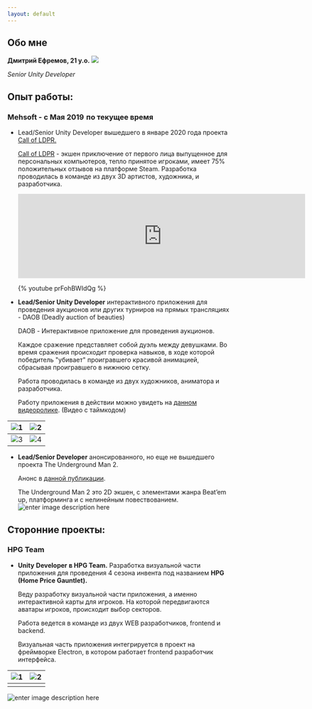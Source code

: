 ```yaml
---
layout: default
---
```


## Обо мне
**Дмитрий Ефремов, 21 y.o.**
<img class="profile-picture" src="https://i.imgur.com/8c1Ukin.png">

*Senior Unity Developer*


## **Опыт работы:**

### **Mehsoft** - с Мая 2019  по текущее время
-   Lead/Senior Unity Developer вышедшего в январе 2020 года проекта [Call of LDPR.](https://store.steampowered.com/app/1449000/CALL_OF_LDPR/)
	
	[Call of LDPR](https://store.steampowered.com/app/1449000/CALL_OF_LDPR/) - экшен приключение от первого лица выпущенное для персональных компьютеров, тепло принятое игроками, имеет 75% положительных отзывов на платформе Steam. Разработка проводилась в команде из двух 3D артистов, художника, и разработчика.


	
	<iframe src="https://store.steampowered.com/widget/1449000/" frameborder="0" width="646" height="190"></iframe>
	
	
	{% youtube prFohBWIdQg %}


-   **Lead/Senior Unity Developer** интерактивного приложения для проведения аукционов или других турниров на прямых трансляциях - DAOB (Deadly auction of beauties)
    

	DAOB - Интерактивное приложение для проведения аукционов.

	Каждое сражение представляет собой дуэль между девушками. Во время сражения происходит проверка навыков, в ходе которой победитель "убивает" проигравшего красивой анимацией, сбрасывая проигравшего в нижнюю сетку.

	Работа проводилась в команде из двух художников, аниматора и разработчика.
	
	Работу приложения в действии можно увидеть на [данном видеоролике](https://youtu.be/XYS-zTtFvno?t=318). (Видео с таймкодом)

| ![1](https://i.imgur.com/0voKOnG.png) | ![2](https://i.imgur.com/5yVXPeq.png) |
|--|--|
| ![3](https://i.imgur.com/qbUnLJ3.png) | ![4](https://i.imgur.com/GNOUsGQ.png) |

- **Lead/Senior Developer** анонсированного, но еще не вышедшего проекта The Underground Man 2.

	Анонс в [данной публикации](https://vk.com/mehsoft?w=wall-121877279_6131).

	The  Underground  Man 2 это 2D экшен, с элементами жанра Beat’em  up, платформинга и с нелинейным повествованием.
	![enter image description here](https://i.imgur.com/PZU9zvj.png)

## **Сторонние проекты:**

### **HPG Team**
- **Unity** **Developer**  **в HPG Team.** Разработка визуальной части приложения для проведения 4 сезона инвента под названием **HPG** **(****Home**  **Price**  **Gauntlet****).**

	Веду разработку визуальной части приложения, а именно интерактивной карты для игроков. На которой передвигаются аватары игроков, происходит выбор секторов.

	Работа ведется в команде из двух WEB разработчиков, frontend и backend.

	Визуальная часть приложения интегрируется в проект на фреймворке Electron, в котором работает frontend разработчик интерфейса.
	
| ![1](https://i.imgur.com/riJ6MVh.png) | ![2](https://i.imgur.com/PMlAmps.png) |
|--|--|
|  |  |

![enter image description here](https://i.imgur.com/7vBa8eY.png)



